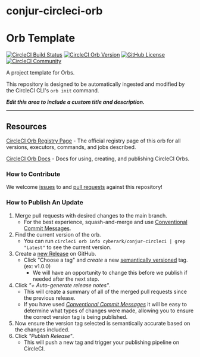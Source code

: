 # conjur-circleci-orb
# Orb Template


[![CircleCI Build Status](https://circleci.com/gh/Nirupma-Verma/private-conjur-orb.svg?style=shield "CircleCI Build Status")](https://circleci.com/gh/Conjur-Enterprise/conjur-circleci-orb) [![CircleCI Orb Version](https://badges.circleci.com/orbs/cyberark/conjur-circleci.svg)](https://circleci.com/developer/orbs/orb/cyberark/conjur-circleci) [![GitHub License](https://img.shields.io/badge/license-MIT-lightgrey.svg)](https://raw.github.cyberng.com/Conjur-Enterprise/conjur-circleci-orb/main/LICENSE) [![CircleCI Community](https://img.shields.io/badge/community-CircleCI%20Discuss-343434.svg)](https://discuss.circleci.com/c/ecosystem/orbs)



A project template for Orbs.

This repository is designed to be automatically ingested and modified by the CircleCI CLI's `orb init` command.

_**Edit this area to include a custom title and description.**_

---

## Resources

[CircleCI Orb Registry Page](https://circleci.com/developer/orbs/orb/cyberark/conjur-circleci) - The official registry page of this orb for all versions, executors, commands, and jobs described.

[CircleCI Orb Docs](https://circleci.com/docs/orb-intro/#section=configuration) - Docs for using, creating, and publishing CircleCI Orbs.

### How to Contribute

We welcome [issues](https://github.cyberng.com/Conjur-Enterprise/conjur-circleci-orb/issues) to and [pull requests](https://github.cyberng.com/Conjur-Enterprise/conjur-circleci-orb/pulls) against this repository!

### How to Publish An Update
1. Merge pull requests with desired changes to the main branch.
    - For the best experience, squash-and-merge and use [Conventional Commit Messages](https://conventionalcommits.org/).
2. Find the current version of the orb.
    - You can run `circleci orb info cyberark/conjur-circleci | grep "Latest"` to see the current version.
3. Create a [new Release](https://github.cyberng.com/Conjur-Enterprise/conjur-circleci-orb/releases/new) on GitHub.
    - Click "Choose a tag" and _create_ a new [semantically versioned](http://semver.org/) tag. (ex: v1.0.0)
      - We will have an opportunity to change this before we publish if needed after the next step.
4.  Click _"+ Auto-generate release notes"_.
    - This will create a summary of all of the merged pull requests since the previous release.
    - If you have used _[Conventional Commit Messages](https://conventionalcommits.org/)_ it will be easy to determine what types of changes were made, allowing you to ensure the correct version tag is being published.
5. Now ensure the version tag selected is semantically accurate based on the changes included.
6. Click _"Publish Release"_.
    - This will push a new tag and trigger your publishing pipeline on CircleCI.